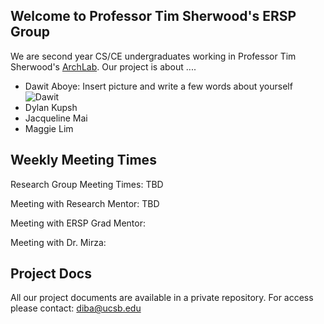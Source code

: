 ## Welcome to Professor Tim Sherwood's ERSP Group

We are second year CS/CE undergraduates working in Professor Tim Sherwood's [ArchLab](https://www.arch.cs.ucsb.edu/prof-sherwood/). Our project is about ....


* Dawit Aboye: Insert picture and write a few words about yourself
![Dawit](pic) 
* Dylan Kupsh
* Jacqueline Mai
* Maggie Lim 


## Weekly Meeting Times

Research Group Meeting Times: TBD

Meeting with Research Mentor: TBD

Meeting with ERSP Grad Mentor:

Meeting with Dr. Mirza:



## Project Docs
All our project documents are available in a private repository. For access please contact: diba@ucsb.edu
